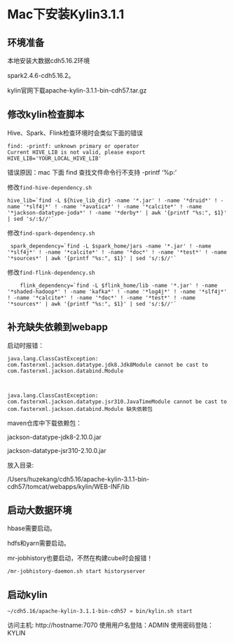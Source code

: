 # Mac下安装Kylin3.1.1

## 环境准备

本地安装大数据cdh5.16.2环境

spark2.4.6-cdh5.16.2。

kylin官网下载apache-kylin-3.1.1-bin-cdh57.tar.gz



## 修改kylin检查脚本

Hive、Spark、Flink检查环境时会类似下面的错误

```
find: -printf: unknown primary or operator
Current HIVE_LIB is not valid, please export HIVE_LIB='YOUR_LOCAL_HIVE_LIB'
```

错误原因：mac 下面 find 查找文件命令行不支持 -printf ‘%p:’ 

修改`find-hive-dependency.sh`

```
hive_lib=`find -L ${hive_lib_dir} -name '*.jar' ! -name '*druid*' ! -name '*slf4j*' ! -name '*avatica*' ! -name '*calcite*' ! -name '*jackson-datatype-joda*' ! -name '*derby*' | awk '{printf "%s:", $1}' | sed 's/:$//'`
```

修改`find-spark-dependency.sh`

```
 spark_dependency=`find -L $spark_home/jars -name '*.jar' ! -name '*slf4j*' ! -name '*calcite*' ! -name '*doc*' ! -name '*test*' ! -name '*sources*' | awk '{printf "%s:", $1}' | sed 's/:$//'`
```

修改`find-flink-dependency.sh`

```
    flink_dependency=`find -L $flink_home/lib -name '*.jar' ! -name '*shaded-hadoop*' ! -name 'kafka*' ! -name '*log4j*' ! -name '*slf4j*' ! -name '*calcite*' ! -name '*doc*' ! -name '*test*' ! -name '*sources*' | awk '{printf "%s:", $1}' | sed 's/:$//'`
```



## 补充缺失依赖到webapp

启动时报错：

```
java.lang.ClassCastException: com.fasterxml.jackson.datatype.jdk8.Jdk8Module cannot be cast to com.fasterxml.jackson.databind.Module



java.lang.ClassCastException: com.fasterxml.jackson.datatype.jsr310.JavaTimeModule cannot be cast to com.fasterxml.jackson.databind.Module 缺失依赖包

```



maven仓库中下载依赖包：

jackson-datatype-jdk8-2.10.0.jar

jackson-datatype-jsr310-2.10.0.jar



放入目录:

/Users/huzekang/cdh5.16/apache-kylin-3.1.1-bin-cdh57/tomcat/webapps/kylin/WEB-INF/lib

## 启动大数据环境

hbase需要启动。

hdfs和yarn需要启动。

mr-jobhistory也要启动，不然在构建cube时会报错！

```
/mr-jobhistory-daemon.sh start historyserver                            
```



## 启动kylin

```
~/cdh5.16/apache-kylin-3.1.1-bin-cdh57 » bin/kylin.sh start
```

访问主机: http://hostname:7070
使用用户名登陆：ADMIN
使用密码登陆：KYLIN




